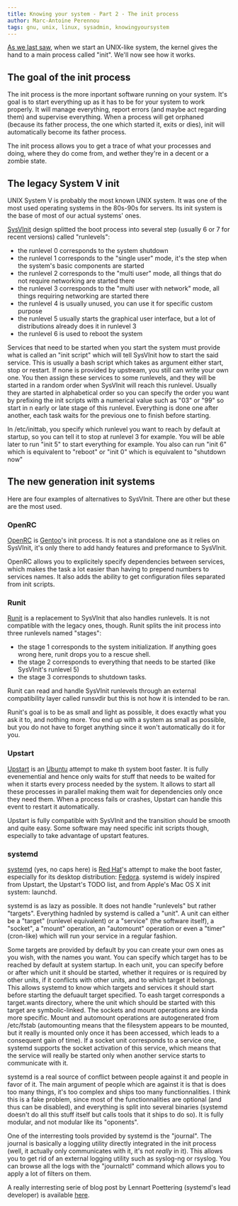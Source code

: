```yaml
---
title: Knowing your system - Part 2 - The init process
author: Marc-Antoine Perennou
tags: gnu, unix, linux, sysadmin, knowingyoursystem
---
```


[As we last saw](http://www.imagination-land.org/posts/2012-11-22-knowing-your-system-part-basics-on-unixlike-systems.html),
when we start an UNIX-like system, the kernel gives the hand to a main process called "init". We'll now see how it
works.

## The goal of the init process

The init process is the more inportant software running on your system. It's goal is to start everything up as it has to
be for your system to work properly. It will manage everything, report errors (and maybe act regarding them) and
supervise everything. When a process will get orphaned (because its father process, the one which started it, exits or
dies), init will automatically become its father process.

The init process allows you to get a trace of what your processes and doing, where they do come from, and wether they're
in a decent or a zombie state.

## The legacy System V init

UNIX System V is probably the most known UNIX system. It was one of the most used operating systems in the 80s-90s for
servers. Its init system is the base of most of our actual systems' ones.

[SysVInit](http://savannah.nongnu.org/projects/sysvinit) design splitted the boot process into several step (usually 6
or 7 for recent versions) called "runlevels":
- the runlevel 0 corresponds to the system shutdown
- the runlevel 1 corresponds to the "single user" mode, it's the step when the system's basic components are started
- the runlevel 2 corresponds to the "multi user" mode, all things that do not require networking are started there
- the runlevel 3 corresponds to the "multi user with network" mode, all things requiring networking are started there
- the runlevel 4 is usually unused, you can use it for specific custom purpose
- the runlevel 5 usually starts the graphical user interface, but a lot of distributions already does it in runlevel 3
- the runlevel 6 is used to reboot the system

Services that need to be started when you start the system must provide what is called an "init script" which will
tell SysVInit how to start the said service. This is usually a bash script which takes as argument either start, stop or
restart. If none is provided by upstream, you still can write your own one.
You then assign these services to some runlevels, and they will be started in a random order when SysVInit will reach
this runlevel. Usually they are started in alphabetical order so you can specify the order you want by prefixing the
init scripts with a numerical value such as "03" or "99" so start in n early or late stage of this runlevel.
Everything is done one after another, each task waits for the previous one to finish before starting.

In /etc/inittab, you specify which runlevel you want to reach by default at startup, so you can tell it to stop at
runlevel 3 for example. You will be able later to run "init 5" to start everything for example. You also can run "init
6" which is equivalent to "reboot" or "init 0" which is equivalent to "shutdown now"

## The new generation init systems

Here are four examples of alternatives to SysVInit. There are other but these are the most used.

### OpenRC

[OpenRC](http://www.gentoo.org/proj/en/base/openrc/) is [Gentoo](http://www.gentoo.org/)'s init process. It is not a
standalone one as it relies on SysVInit, it's only there to add handy features and preformance to SysVInit.

OpenRC allows you to explicitely specify dependencies between services, which makes the task a lot easier than having to
prepend numbers to services names. It also adds the ability to get configuration files separated from init scripts.

### Runit

[Runit](http://smarden.org/runit/) is a replacement to SysVInit that also handles runlevels. It is not compatible with
the legacy ones, though. Runit splits the init process into three runlevels named "stages":
- the stage 1 corresponds to the system initialization. If anything goes wrong here, runit drops you to a rescue shell.
- the stage 2 corresponds to everything that needs to be started (like SysVInit's runlevel 5)
- the stage 3 corresponds to shutdown tasks.

Runit can read and handle SysVInit runlevels through an external compatibility layer called runsvdir but this is not how
it is intended to be ran.

Runit's goal is to be as small and light as possible, it does exactly what you ask it to, and nothing more. You end up
with a system as small as possible, but you do not have to forget anything since it won't automatically do it for you.

### Upstart

[Upstart](http://upstart.ubuntu.com/) is an [Ubuntu](http://www.ubuntu.com/) attempt to make th system boot faster.
It is fully evenemential and hence only waits for stuff that needs to be waited for when it starts every process needed
by the system. It allows to start all these processes in parallel making them wait for dependencies only once they need
them. When a process fails or crashes, Upstart can handle this event to restart it automatically.

Upstart is fully compatible with SysVInit and the transition should be smooth and quite easy. Some software may need
specific init scripts though, especially to take advantage of upstart features.

### systemd

[systemd](http://www.freedesktop.org/wiki/Software/systemd) (yes, no caps here) is [Red Hat](http://www.redhat.com/)'s
attempt to make the boot faster, especially for its desktop distribution: [Fedora](http://fedoraproject.org/).
systemd is widely inspired from Upstart, the Upstart's TODO list, and from Apple's Mac OS X init system: launchd.

systemd is as lazy as possible. It does not handle "runlevels" but rather "targets". Everything hadnled by systemd is
called a "unit". A unit can either be a "target" (runlevel equivalent) or a "service" (the software itself), a "socket",
a "mount" operation, an "automount" operation or even a "timer" (cron-like) which will run your service in a regular
fashion.

Some targets are provided by default by you can create your own ones as you wish, with the names you want. You can
specify which target has to be reached by default at system startup. In each unit, you can specify before or after which
unit it should be started, whether it requires or is required by other units, if it conflicts with other units, and to
which target it belongs. This allows systemd to know which targets and services it should start before starting the
defuault target specified. To eash target corresponds a target.wants directory, where the unit which should be started
with this target are symbolic-linked. The sockets and mount operations are kinda more specific. Mount and automount
operations are autogenerated from /etc/fstab (automounting means that the filesystem appears to be mounted, but it
really is mounted only once it has been accessed, which leads to a consequent gain of time). If a socket unit
corresponds to a service one, systemd supports the socket activation of this service, which means that the service will
really be started only when another service starts to communicate with it.

systemd is a real source of conflict between people against it and people in favor of it. The main argument of people
which are against it is that is does too many things, it's too complex and ships too many functionnalities. I think this
is a fake problem, since most of the functionnalities are optional (and thus can be disabled), and everything is split
into several binaries (systemd doesn't do all this stuff itself but calls tools that it ships to do so). It is fully
modular, and not modular like its "oponents".

One of the interresting tools provided by systemd is the "journal". The journal is basically a logging utility directly
integrated in the init process (well, it actually only communicates with it, it's not _really_ in it). This allows you
to get rid of an external logging utility such as syslog-ng or rsyslog. You can browse all the logs with the
"journalctl" command which allows you to apply a lot of filters on them.

A really interresting serie of blog post by Lennart Poettering (systemd's lead developer) is available
[here](http://www.freedesktop.org/wiki/Software/systemd).
